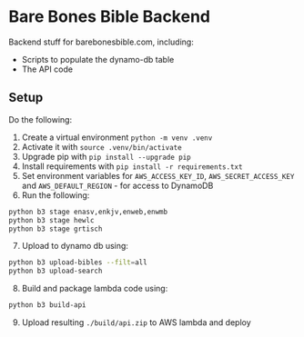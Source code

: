 # Bare Bones Bible Backend
Backend stuff for barebonesbible.com, including:
- Scripts to populate the dynamo-db table
- The API code

## Setup
Do the following:
1. Create a virtual environment `python -m venv .venv`
2. Activate it with `source .venv/bin/activate`
3. Upgrade pip with `pip install --upgrade pip`
4. Install requirements with `pip install -r requirements.txt`
5. Set environment variables for `AWS_ACCESS_KEY_ID`, `AWS_SECRET_ACCESS_KEY` and `AWS_DEFAULT_REGION` - for access to DynamoDB
6. Run the following:
```bash
python b3 stage enasv,enkjv,enweb,enwmb
python b3 stage hewlc
python b3 stage grtisch
```
7. Upload to dynamo db using:
```bash
python b3 upload-bibles --filt=all
python b3 upload-search
```
8. Build and package lambda code using:
```bash
python b3 build-api
```
9. Upload resulting `./build/api.zip` to AWS lambda and deploy